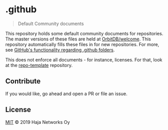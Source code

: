 # .github

> Default Community documents

This repository holds some default community documents for repositories. The master versions of these files are held at [OrbitDB/welcome](https://github.com/orbitdb/welcome). This repository automatically fills these files in for new repositories. For more, see [GitHub's functionality regarding .github folders](https://help.github.com/en/articles/creating-a-default-community-health-file-for-your-organization).

This does not enforce all documents - for instance, licenses. For that, look at the [repo-template](https://github.com/orbitdb/repo-template) repository.

## Contribute

If you would like, go ahead and open a PR or file an issue.

## License

[MIT](LICENSE) © 2019 Haja Networks Oy
